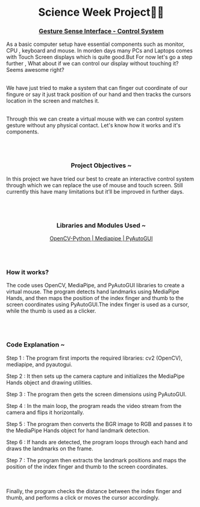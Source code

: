 <h1 align="center">Science Week Project🔬🧪 </h1>

<a href="#"><h3 align="center">Gesture Sense Interface - Control System </h3></a>
<p> As a basic computer setup have essential components such as monitor, CPU , keyboard and mouse. In morden days many PCs and Laptops comes with Touch Screen displays which is quite good.But For now let's go a step further , What about if we can control our display without 
touching it? Seems awesome right?

<br/>We have just tried to make a system that can finger out coordinate of our fingure or say it just 
track position of our hand and then tracks the cursors location in the screen and matches it.

<br/>Through this we can create a virtual mouse with we can control system gesture without any 
physical contact. Let's know how it works and it's components.
</p>





<br/><br/>


<h3 align="center">Project Objectives ~ </h3>
<p>In this project we have tried our best to create an 
interactive control system through which we can 
replace the use of mouse and touch screen. Still 
currently this have many limitations but it’ll 
be improved in further days.</p>



<br/><br/>

<h3 align="center">Libraries and Modules Used ~ </h3>

<p align="center">
   <a href="#">
     OpenCV-Python | Mediapipe | PyAutoGUI
   </a>
</p>





<br/><br/>
<h3>How it works?</h3>
<p>
   The code uses OpenCV, MediaPipe, and PyAutoGUI libraries to create a virtual mouse. The program detects hand landmarks using MediaPipe Hands, and then maps the position of the index finger and thumb to the screen coordinates using PyAutoGUI.The index finger is used as a cursor, while the thumb is used as a clicker.
</p>





<br/><br/>
<h3>Code Explanation ~ </h3> 

<p>Step 1 : The program first imports the required libraries: cv2 (OpenCV), mediapipe, and pyautogui.</p>

<p>Step 2 : It then sets up the camera capture and initializes the MediaPipe Hands object and drawing utilities.</p>

<p>Step 3 : The program then gets the screen dimensions using PyAutoGUI.</p>

<p>Step 4 : In the main loop, the program reads the video stream from the camera and flips it horizontally.</p>

<p>Step 5 : The program then converts the BGR image to RGB and passes it to the MediaPipe Hands object for hand landmark detection.</p>

<p>Step 6 : If hands are detected, the program loops through each hand and draws the landmarks on the frame.
</p>

<p>Step 7 : The program then extracts the landmark positions and maps the position of the index finger and thumb to the screen coordinates.</p>

<br/><br/> Finally, the program checks the distance between the index finger and thumb, and performs a click or moves the cursor accordingly.


